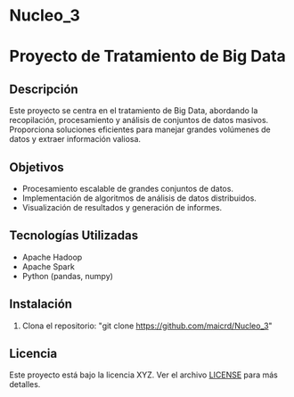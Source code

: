 # Nucleo_3
# Proyecto de Tratamiento de Big Data

## Descripción
Este proyecto se centra en el tratamiento de Big Data, abordando la recopilación, procesamiento y análisis de conjuntos de datos masivos. Proporciona soluciones eficientes para manejar grandes volúmenes de datos y extraer información valiosa.

## Objetivos
- Procesamiento escalable de grandes conjuntos de datos.
- Implementación de algoritmos de análisis de datos distribuidos.
- Visualización de resultados y generación de informes.

## Tecnologías Utilizadas
- Apache Hadoop
- Apache Spark
- Python (pandas, numpy)

## Instalación
1. Clona el repositorio: "git clone https://github.com/maicrd/Nucleo_3"


## Licencia
Este proyecto está bajo la licencia XYZ. Ver el archivo [LICENSE](LICENSE) para más detalles.
